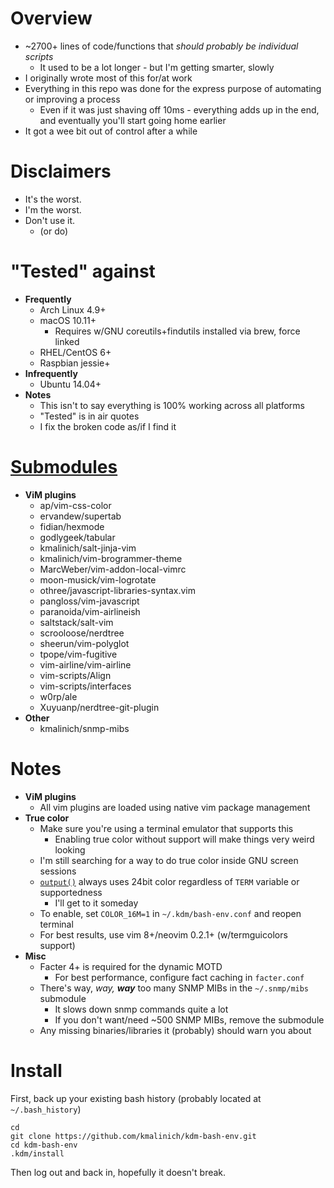 # Overview
* ~2700+ lines of code/functions that _should probably be individual scripts_
  * It used to be a lot longer - but I'm getting smarter, slowly
* I originally wrote most of this for/at work
* Everything in this repo was done for the express purpose of automating or improving a process
  * Even if it was just shaving off 10ms - everything adds up in the end, and eventually you'll start going home earlier
* It got a wee bit out of control after a while

# Disclaimers
* It's the worst.
* I'm the worst.
* Don't use it.
  * (or do)

# "Tested" against
* **Frequently**
  * Arch Linux 4.9+
  * macOS 10.11+
    * Requires w/GNU coreutils+findutils installed via brew, force linked
  * RHEL/CentOS 6+
  * Raspbian jessie+
* **Infrequently**
  * Ubuntu 14.04+
* **Notes**
  * This isn't to say everything is 100% working across all platforms
  * "Tested" is in air quotes
  * I fix the broken code as/if I find it

# [Submodules](.gitmodules)
* **ViM plugins**
  * ap/vim-css-color
  * ervandew/supertab
  * fidian/hexmode
  * godlygeek/tabular
  * kmalinich/salt-jinja-vim
  * kmalinich/vim-brogrammer-theme
  * MarcWeber/vim-addon-local-vimrc
  * moon-musick/vim-logrotate
  * othree/javascript-libraries-syntax.vim
  * pangloss/vim-javascript
  * paranoida/vim-airlineish
  * saltstack/salt-vim
  * scrooloose/nerdtree
  * sheerun/vim-polyglot
  * tpope/vim-fugitive
  * vim-airline/vim-airline
  * vim-scripts/Align
  * vim-scripts/interfaces
  * w0rp/ale
  * Xuyuanp/nerdtree-git-plugin
* **Other**
  * kmalinich/snmp-mibs

# Notes
* **ViM plugins**
  * All vim plugins are loaded using native vim package management
* **True color**
  * Make sure you're using a terminal emulator that supports this
    * Enabling true color without support will make things very weird looking
  * I'm still searching for a way to do true color inside GNU screen sessions
  * [`output()`](.kdm/bashrc.d/functions-text#L5-L158) always uses 24bit color regardless of `TERM` variable or supportedness
    * I'll get to it someday
  * To enable, set `COLOR_16M=1` in `~/.kdm/bash-env.conf` and reopen terminal
  * For best results, use vim 8+/neovim 0.2.1+ (w/termguicolors support)
* **Misc**
  * Facter 4+ is required for the dynamic MOTD
    * For best performance, configure fact caching in `facter.conf`
  * There's way, _way, **way**_ too many SNMP MIBs in the `~/.snmp/mibs` submodule
    * It slows down snmp commands quite a lot
    * If you don't want/need ~500 SNMP MIBs, remove the submodule
  * Any missing binaries/libraries it (probably) should warn you about

# Install
First, back up your existing bash history (probably located at `~/.bash_history`)
```
cd
git clone https://github.com/kmalinich/kdm-bash-env.git
cd kdm-bash-env
.kdm/install
```
Then log out and back in, hopefully it doesn't break.
